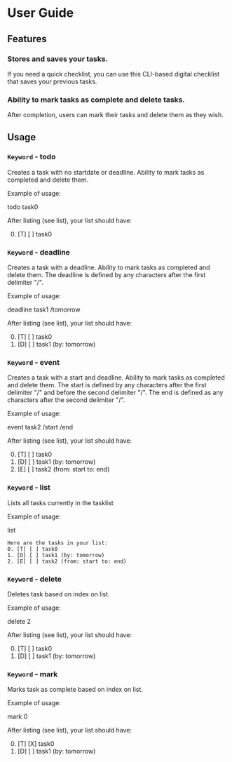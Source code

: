 # User Guide

## Features 

### Stores and saves your tasks.

If you need a quick checklist, you can use this CLI-based digital checklist that saves your previous tasks.

### Ability to mark tasks as complete and delete tasks.

After completion, users can mark their tasks and delete them as they wish.

## Usage

### `Keyword` - todo

Creates a task with no startdate or deadline. Ability to mark tasks as completed and delete them.

Example of usage: 

todo task0

After listing (see list), your list should have:

0. [T] [ ] task0

### `Keyword` - deadline

Creates a task with a deadline. Ability to mark tasks as completed and delete them. The deadline is defined by any characters after the first delimiter "/".

Example of usage: 

deadline task1 /tomorrow

After listing (see list), your list should have:

0. [T] [ ] task0
1. [D] [ ] task1 (by: tomorrow)



### `Keyword` - event

Creates a task with a start and deadline. Ability to mark tasks as completed and delete them. The start is defined by any characters after the first delimiter "/" and before the second delimiter "/". The end is defined as any characters after the second delimiter "/".

Example of usage: 

event task2 /start /end

After listing (see list), your list should have:

0. [T] [ ] task0
1. [D] [ ] task1 (by: tomorrow)
2. [E] [ ] task2 (from: start to: end)




### `Keyword` - list

Lists all tasks currently in the tasklist

Example of usage: 

list

```
Here are the tasks in your list:
0. [T] [ ] task0
1. [D] [ ] task1 (by: tomorrow)
2. [E] [ ] task2 (from: start to: end)
```


### `Keyword` - delete

Deletes task based on index on list. 

Example of usage: 

delete 2

After listing (see list), your list should have:

0. [T] [ ] task0
1. [D] [ ] task1 (by: tomorrow)


### `Keyword` - mark

Marks task as complete based on index on list. 

Example of usage: 

mark 0

After listing (see list), your list should have:

0. [T] [X] task0
1. [D] [ ] task1 (by: tomorrow)

